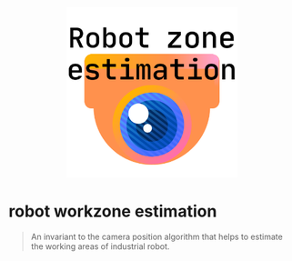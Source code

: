 <p align="center"><img src=https://github.com/rahowa/robot_work_zone_estimation/blob/ar_base/assets/logo.png  alt="AWESOME LOGO" height="300"/></p>

# robot workzone estimation
> An invariant to the camera position algorithm that helps to estimate the working areas of industrial robot.


